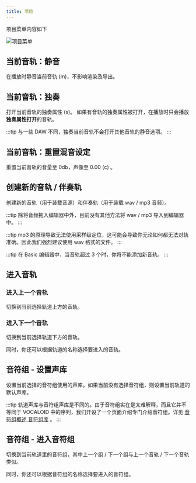 ```yaml
---
title: 项目
---
```

项目菜单内容如下

![项目菜单](/docs/main_docs/menu/project/1.png)

## 当前音轨：静音

在播放时静音当前音轨 (m)，不影响渲染及导出。

## 当前音轨：独奏

打开当前音轨的独奏属性 (s)。
如果有音轨的独奏属性被打开，在播放时只会播放**独奏属性打开**的音轨。

:::tip
与一些 DAW 不同，独奏当前音轨不会打开其他音轨的静音选项。
:::

## 当前音轨：重置混音设定

重置当前音轨的音量至 0db，声像至 0.00 (c) 。

## 创建新的音轨 / 伴奏轨

创建新的音轨（用于装载音源）和伴奏轨（用于装载 wav / mp3 音频）。

:::tip
除将音频拖入编辑器中外，目前没有其他方法将 wav / mp3 导入到编辑器中。
:::

:::tip
mp3 的原理导致无法使用采样级定位，这可能会导致你无论如何都无法对轨准确。因此我们强烈建议使用 wav 格式的文件。
:::

:::tip
在 Basic 编辑器中，当音轨超过 3 个时，你将不能添加新音轨。
:::

## 进入音轨

### 进入上一个音轨

切换到当前选择轨道上方的音轨。

### 进入下一个音轨

切换到当前选择轨道下方的音轨。

同时，你还可以根据轨道的名称选择要进入的音轨。

## 音符组 - 设置声库

设置当前选择的音符组使用的声库。如果当前没有选择音符组，则设置当前轨道的默认声库。

:::tip
轨道声库与音符组声库是不同的。由于音符组实在是太难解释，而且它并不等同于 VOCALOID 中的序列，我们开设了一个页面介绍专门介绍音符组。详见 [音符组概述 音符组库](../sidebar/note_properties.md) 。
:::

## 音符组 - 进入音符组

切换到当前轨道里的音符组，其中上一个组 / 下一个组与上一个音轨 / 下一个音轨类似。

同时，你还可以根据音符组的名称选择要进入的音符组。